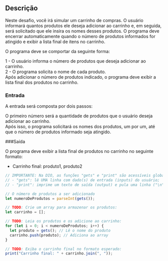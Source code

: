 ## Descrição
Neste desafio, você irá simular um carrinho de compras. O usuário informará quantos produtos ele deseja adicionar ao carrinho e, em seguida, será solicitado que ele insira os nomes desses produtos. O programa deve encerrar automaticamente quando o número de produtos informados for atingido e exibir a lista final de itens no carrinho.

O programa deve se comportar da seguinte forma:

1 - O usuário informa o número de produtos que deseja adicionar ao carrinho.<br>
2 - O programa solicita o nome de cada produto.<br>
Após adicionar o número de produtos indicado, o programa deve exibir a lista final dos produtos no carrinho.

### Entrada
A entrada será composta por dois passos:

O primeiro número será a quantidade de produtos que o usuário deseja adicionar ao carrinho.<br>
Após isso, o programa solicitará os nomes dos produtos, um por um, até que o número de produtos informado seja atingido.

###Saída

O programa deve exibir a lista final de produtos no carrinho no seguinte formato:
- Carrinho final: produto1, produto2

```js
// IMPORTANTE: Na DIO, as funções "gets" e "print" são acessíveis globalmente, onde:
// - "gets": lê UMA linha com dado(s) de entrada (inputs) do usuário;
// - "print": imprime um texto de saída (output) e pula uma linha ("\n") automaticamente.

// O número de produtos a ser adicionado
let numeroDeProdutos = parseInt(gets());

// TODO: Crie um array para armazenar os produtos:
let carrinho = [];

// TODO: Leia os produtos e os adicione ao carrinho:
for (let i = 0; i < numeroDeProdutos; i++) {
  let produto = gets(); // Lê o nome do produto
  carrinho.push(produto); // Adiciona ao array
}

// TODO: Exiba o carrinho final no formato esperado:
print("Carrinho final: " + carrinho.join(", "));


```
